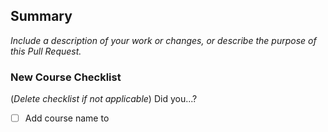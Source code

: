 ## Summary

_Include a description of your work or changes, or describe the purpose of this Pull Request._

### New Course Checklist

(_Delete checklist if not applicable_)
Did you...?

- [ ] Add course name to <title>, <footer> tags
- [ ] Use unstacked slides
- [ ] Optimize images with tinypng.com
- [ ] Keep text on slides short and well-formatted

### Course Update Checklist

(_Delete checklist if not applicable_)
Did you...?

- [ ] Revert course slides to a generic state:
  - [ ] Remove individual names/bio/details/links from slides
  - [ ] Remove links to current GDI calendar events
- [ ] Optimize images with tinypng.com
- [ ] Update FAQs or include notes that might help future instructors

### Pull Request Checklist (MANDATORY)

Did you...?

- [ ] Update CHANGELOG.md
- [ ] Request a reviewer (Director of Training and/or Lead SME)
